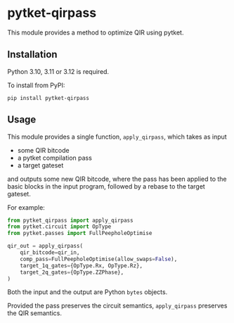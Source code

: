 # pytket-qirpass

This module provides a method to optimize QIR using pytket.

## Installation

Python 3.10, 3.11 or 3.12 is required.

To install from PyPI:

```shell
pip install pytket-qirpass
```

## Usage

This module provides a single function, `apply_qirpass`, which takes as input

- some QIR bitcode
- a pytket compilation pass
- a target gateset

and outputs some new QIR bitcode, where the pass has been applied to the basic
blocks in the input program, followed by a rebase to the target gateset.

For example:

```python
from pytket_qirpass import apply_qirpass
from pytket.circuit import OpType
from pytket.passes import FullPeepholeOptimise

qir_out = apply_qirpass(
    qir_bitcode=qir_in,
    comp_pass=FullPeepholeOptimise(allow_swaps=False),
    target_1q_gates={OpType.Rx, OpType.Rz},
    target_2q_gates={OpType.ZZPhase},
)
```

Both the input and the output are Python `bytes` objects.

Provided the pass preserves the circuit semantics, `apply_qirpass` preserves
the QIR semantics.
